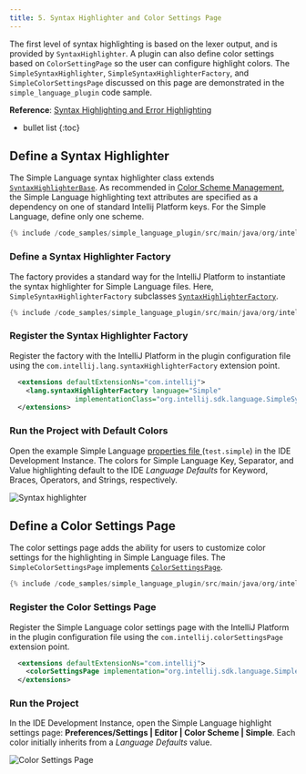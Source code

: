 ```yaml
---
title: 5. Syntax Highlighter and Color Settings Page
---
```

<!-- Copyright 2000-2020 JetBrains s.r.o. and other contributors. Use of this source code is governed by the Apache 2.0 license that can be found in the LICENSE file. -->

The first level of syntax highlighting is based on the lexer output, and is provided by `SyntaxHighlighter`.
A plugin can also define color settings based on `ColorSettingPage` so the user can configure highlight colors.
The `SimpleSyntaxHighlighter`, `SimpleSyntaxHighlighterFactory`, and `SimpleColorSettingsPage` discussed on this page are demonstrated in the `simple_language_plugin` code sample.

**Reference**: [Syntax Highlighting and Error Highlighting](/reference_guide/custom_language_support/syntax_highlighting_and_error_highlighting.md) 

* bullet list
{:toc}

## Define a Syntax Highlighter 
The Simple Language syntax highlighter class extends [`SyntaxHighlighterBase`](upsource:///platform/editor-ui-api/src/com/intellij/openapi/fileTypes/SyntaxHighlighterBase.java).
As recommended in [Color Scheme Management](/reference_guide/color_scheme_management.md#text-attribute-key-dependency), the Simple Language highlighting text attributes are specified as a dependency on one of standard Intellij Platform keys. 
For the Simple Language, define only one scheme.

```java
{% include /code_samples/simple_language_plugin/src/main/java/org/intellij/sdk/language/SimpleSyntaxHighlighter.java %}
```

### Define a Syntax Highlighter Factory
The factory provides a standard way for the IntelliJ Platform to instantiate the syntax highlighter for Simple Language files.
Here, `SimpleSyntaxHighlighterFactory` subclasses [`SyntaxHighlighterFactory`](upsource:///platform/editor-ui-api/src/com/intellij/openapi/fileTypes/SyntaxHighlighterFactory.java).

```java
{% include /code_samples/simple_language_plugin/src/main/java/org/intellij/sdk/language/SimpleSyntaxHighlighterFactory.java %}
```

### Register the Syntax Highlighter Factory
Register the factory with the IntelliJ Platform in the plugin configuration file using the `com.intellij.lang.syntaxHighlighterFactory` extension point.

```xml
  <extensions defaultExtensionNs="com.intellij">
    <lang.syntaxHighlighterFactory language="Simple" 
                implementationClass="org.intellij.sdk.language.SimpleSyntaxHighlighterFactory"/>
  </extensions>
```

### Run the Project with Default Colors
Open the example Simple Language [properties file ](/tutorials/custom_language_support/lexer_and_parser_definition.md#run-the-project) (`test.simple`) in the IDE Development Instance.
The colors for Simple Language Key, Separator, and Value highlighting default to the IDE _Language Defaults_ for Keyword, Braces, Operators, and Strings, respectively.

![Syntax highlighter](img/syntax_highlighter.png)

## Define a Color Settings Page
The color settings page adds the ability for users to customize color settings for the highlighting in Simple Language files. 
The `SimpleColorSettingsPage` implements [`ColorSettingsPage`](upsource:///platform/platform-api/src/com/intellij/openapi/options/colors/ColorSettingsPage.java). 

```java
{% include /code_samples/simple_language_plugin/src/main/java/org/intellij/sdk/language/SimpleColorSettingsPage.java %}
```

### Register the Color Settings Page
Register the Simple Language color settings page with the IntelliJ Platform in the plugin configuration file using the `com.intellij.colorSettingsPage` extension point.  

```xml
  <extensions defaultExtensionNs="com.intellij">
    <colorSettingsPage implementation="org.intellij.sdk.language.SimpleColorSettingsPage"/>
  </extensions>
```

### Run the Project
In the IDE Development Instance, open the Simple Language highlight settings page: **Preferences/Settings \| Editor \| Color Scheme \| Simple**.
Each color initially inherits from a _Language Defaults_ value.

![Color Settings Page](img/color_settings_page.png)
